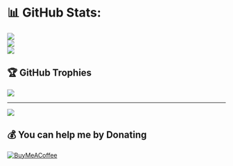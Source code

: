 # 📊 GitHub Stats:
![](https://github-readme-stats.vercel.app/api?username=roythageek&theme=dark&hide_border=false&include_all_commits=false&count_private=false)<br/>
![](https://github-readme-streak-stats.herokuapp.com/?user=roythageek&theme=dark&hide_border=false)<br/>
![](https://github-readme-stats.vercel.app/api/top-langs/?username=roythageek&theme=dark&hide_border=false&include_all_commits=false&count_private=false&layout=compact)

## 🏆 GitHub Trophies
![](https://github-profile-trophy.vercel.app/?username=roythageek&theme=radical&no-frame=false&no-bg=true&margin-w=4)

---
[![](https://visitcount.itsvg.in/api?id=roythageek&icon=0&color=0)](https://visitcount.itsvg.in)

  ## 💰 You can help me by Donating
  [![BuyMeACoffee](https://img.shields.io/badge/Buy%20Me%20a%20Coffee-ffdd00?style=for-the-badge&logo=buy-me-a-coffee&logoColor=black)](https://buymeacoffee.com/RTG) 

  
<!-- Proudly created with GPRM ( https://gprm.itsvg.in ) -->

